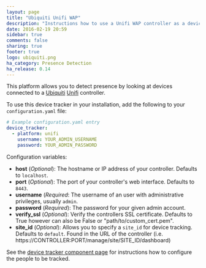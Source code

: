```yaml
---
layout: page
title: "Ubiquiti Unifi WAP"
description: "Instructions how to use a Unifi WAP controller as a device tracker module."
date: 2016-02-19 20:59
sidebar: true
comments: false
sharing: true
footer: true
logo: ubiquiti.png
ha_category: Presence Detection
ha_release: 0.14
---
```



This platform allows you to detect presence by looking at devices connected to a [Ubiquiti](http://ubnt.com/) [Unifi](https://www.ubnt.com/enterprise/#unifi) controller.

To use this device tracker in your installation, add the following to your `configuration.yaml` file:

```yaml
# Example configuration.yaml entry
device_tracker:
  - platform: unifi
    username: YOUR_ADMIN_USERNAME
    password: YOUR_ADMIN_PASSWORD
```

Configuration variables:

- **host** (*Optional*): The hostname or IP address of your controller. Defaults to `localhost`.
- **port** (*Optional*): The port of your controller's web interface. Defaults to `8443`.
- **username** (*Required*: The username of an user with administrative privileges, usually `admin`.
- **password** (*Required*): The password for your given admin account.
- **verify_ssl** (*Optional*):  Verify the controllers SSL certificate.  Defaults to True however can also be False or "path/to/custom_cert.pem".
- **site_id** (*Optional*): Allows you to specify a `site_id` for device tracking. Defaults to `default`. Found in the URL of the controller (i.e. https://CONTROLLER:PORT/manage/site/SITE_ID/dashboard)

See the [device tracker component page](/components/device_tracker/) for instructions how to configure the people to be tracked.
